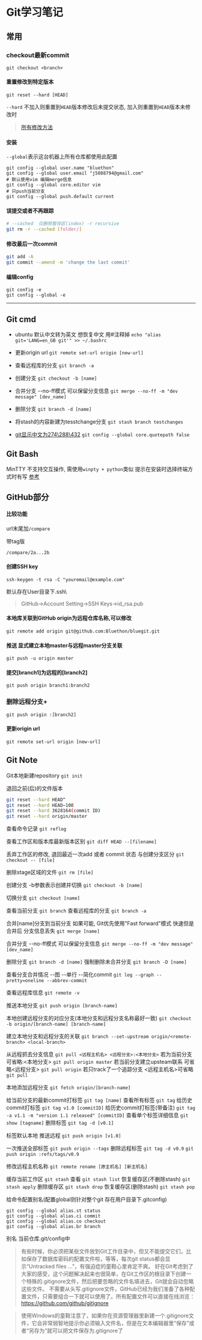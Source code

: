Git学习笔记
===========

常用
---

### checkout最新commit

    git checkout <branch>

#### 重置修改到特定版本

    git reset --hard [HEAD]
    
`--hard` 不加入则重置到`HEAD`版本修改后未提交状态, 加入则重置到`HEAD`版本未修改时

> [所有修改方法](http://gitbook.liuhui998.com/4_9.html)

#### 安装

`--global`表示这台机器上所有仓库都使用此配置

``` shell
git config --global user.name "bluethon"
git config --global user.email "j5088794@gmail.com"
# 默认使用vim 编辑merge信息
git config --global core.editor vim
# 只push当前分支
git config --global push.default current
```

#### 误提交或者不再跟踪

``` bash
# --cached  仅删除暂存区(index) -r recursive
git rm -r --cached [folder/]
```

#### 修改最后一次commit

``` bash
git add -A
git commit --amend -m 'change the last commit'
```

#### 编辑config

    git config -e
    git config --global -e

---

Git cmd
-------

- ubuntu 默认中文转为英文 想恢复中文 用#注释掉
`echo "alias git='LANG=en_GB git'" >> ~/.bashrc`

- 更新origin url
`git remote set-url origin [new-url]`

- 查看远程库的分支
`git branch -a`

- 创建分支
`git checkout -b [name]`

- 合并分支 --no-ff模式 可以保留分支信息
`git merge --no-ff -m "dev message" [dev_name]`

- 删除分支
`git branch -d [name]`

- 将stash的内容新建为tesstchange分支
`git stash branch testchanges`

- [git显示中文为274\288\432](https://gist.github.com/vkyii/1079783)
`git config --global core.quotepath false`

Git Bash
--------

MinTTY 不支持交互操作, 需使用`winpty + python`类似
提示在安装时选择终端方式时有写
[参考](https://www.zhihu.com/question/36142943/answer/81467036)


GitHub部分
---------

#### 比较功能

url末尾加`/compare`

带tag版

    /compare/2a...2b


#### 创建SSH key

`ssh-keygen -t rsa -C "youremail@example.com"`

默认存在User目录下.ssh\
> GitHub->Account Setting->SSH Keys->id_rsa.pub

#### 本地库关联到GitHub  origin为远程仓库名称,可以修改
`git remote add origin git@github.com:Bluethon/bluegit.git`

#### 推送 显式建立本地master与远程master分支关联
`git push -u origin master`

#### 提交[branch1]为远程的[branch2]
`git push origin branch1:branch2`

### 删除远程分支+
`git push origin :[branch2]`

#### 更新origin url
`git remote set-url origin [new-url]`

Git Note
--------

Git本地新建repository
`git init`

退回之前(后)的文件版本

``` bash
git reset --hard HEAD^
git reset --hard HEAD~100
git reset --hard 3628164(commit ID)
git reset --hard origin/master
```

查看命令记录
`git reflog`

查看工作区和版本库最新版本区别
`git diff HEAD --[filename]`

丢弃工作区的修改, 退回最近一次add 或者 commit 状态  与创建分支区分
`git checkout -- [file]`

删除stage区域的文件
`git rm [file]`

创建分支 -b参数表示创建并切换
`git checkout -b [name]`

切换分支
`git checkout [name]`

查看当前分支
`git branch`
查看远程库的分支
`git branch -a`

合并[name]分支到当前分支  如果可能, Git优先使用"Fast forward"模式 快速但是合并后 分支信息丢失
`git merge [name]`

合并分支 --no-ff模式 可以保留分支信息
`git merge --no-ff -m "dev message" [dev_name]`

删除分支
`git branch -d [name]`
强制删除未合并分支
`git branch -D [name]`

查看分支合并情况 --图 --单行 --简化commit
`git log --graph --pretty=oneline --abbrev-commit`

查看远程库信息
`git remote -v`

推送本地分支
`git push origin [branch-name]`

本地创建远程分支的对应分支(本地分支和远程分支名称最好一致)
`git checkout -b origin/[branch-name] [branch-name]`

建立本地分支和远程分支的关联
`git branch --set-upstream origin/<remote-branch> <local-branch>`

从远程抓去分支信息
`git pull <远程主机名> <远程分支>:<本地分支>`
 若为当前分支 可省略:<本地分支>
`git pull origin master`
 若当前分支建立upsteam联系 可省略<远程分支>
`git pull origin`
 若只track了一个追踪分支 <远程主机名>可省略
`git pull`

本地添加远程分支
`git fetch origin/[branch-name]`

给当前分支的最新commit打标签
`git tag [name]`
查看所有标签
`git tag`
给历史commit打标签
`git tag v1.0 [commitID]`
给历史commit打标签(带备注)
`git tag -a v1.1 -m "version 1.1 released" [commitID]`
查看单个标签详细信息
`git show [tagname]`
删除标签
`git tag -d [v0.1]`

标签默认本地 推送远程
`git push origin [v1.0]`

一次推送全部标签
`git push origin --tags`
删除远程标签
`git tag -d v0.9`
`git push origin :refs/tags/v0.9`

修改远程主机名称
`git remote rename [原主机名] [新主机名]`

缓存当前工作区
`git stash`
查看
`git stash list`
恢复缓存区(不删除stash)
`git stash apply`
删除缓存区
`git stash drop`
恢复缓存区(删除stash)
`git stash pop`

给命令配置别名(配置global则针对整个git 存在用户目录下.gitconfig)
```
git config --global alias.st status
git config --global alias.ci commit
git config --global alias.co checkout
git config --global alias.br branch
```
别名 当前仓库.git/config中



> 有些时候，你必须把某些文件放到Git工作目录中，但又不能提交它们，比如保存了数据库密码的配置文件啦，等等，每次git status都会显示“Untracked files ...”，有强迫症的童鞋心里肯定不爽。
好在Git考虑到了大家的感受，这个问题解决起来也很简单，在Git工作区的根目录下创建一个特殊的.gitignore文件，然后把要忽略的文件名填进去，Git就会自动忽略这些文件。
不需要从头写.gitignore文件，GitHub已经为我们准备了各种配置文件，只需要组合一下就可以使用了。所有配置文件可以直接在线浏览：https://github.com/github/gitignore

>使用Windows的童鞋注意了，如果你在资源管理器里新建一个.gitignore文件，它会非常弱智地提示你必须输入文件名，但是在文本编辑器里“保存”或者“另存为”就可以把文件保存为.gitignore了
